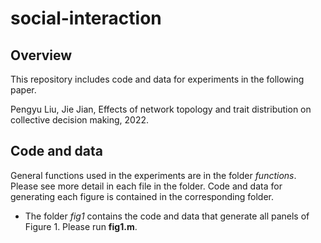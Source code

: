 # social-interaction

## Overview

This repository includes code and data for experiments in the following paper. 

Pengyu Liu, Jie Jian, Effects of network topology and trait distribution on collective decision making, 2022.

## Code and data

General functions used in the experiments are in the folder *functions*. Please see more detail in each file in the folder.
Code and data for generating each figure is contained in the corresponding folder.

- The folder *fig1* contains the code and data that generate all panels of Figure 1. Please run **fig1.m**.
